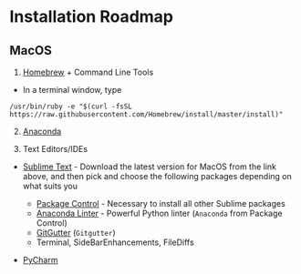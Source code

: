 # Installation Roadmap

## MacOS

1. [Homebrew](https://brew.sh) + Command Line Tools
  * In a terminal window, type
  
  ```/usr/bin/ruby -e "$(curl -fsSL https://raw.githubusercontent.com/Homebrew/install/master/install)"```
  
2. [Anaconda](https://www.continuum.io/downloads#macos)
  
3. Text Editors/IDEs
  * [Sublime Text](https://www.sublimetext.com) - Download the latest version for MacOS from the link above, and then pick and choose the following packages depending on what suits you
    * [Package Control](https://packagecontrol.io/installation) - Necessary to install all other Sublime packages
    * [Anaconda Linter](http://damnwidget.github.io/anaconda/IDE/) - Powerful Python linter (```Anaconda``` from Package Control)
    * [GitGutter](https://github.com/jisaacks/GitGutter) (```Gitgutter```)
    * Terminal, SideBarEnhancements, FileDiffs
    
  * [PyCharm](https://www.jetbrains.com/pycharm/)
